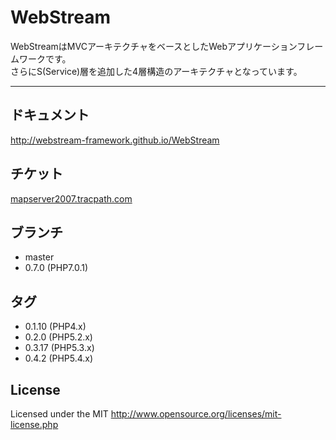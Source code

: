 # WebStream
WebStreamはMVCアーキテクチャをベースとしたWebアプリケーションフレームワークです。  
さらにS(Service)層を追加した4層構造のアーキテクチャとなっています。  
***

## ドキュメント
http://webstream-framework.github.io/WebStream

## チケット
[mapserver2007.tracpath.com](https://mapserver2007.tracpath.com/-/dashboard)

## ブランチ
* master
* 0.7.0 (PHP7.0.1)

## タグ
* 0.1.10 (PHP4.x)
* 0.2.0  (PHP5.2.x)
* 0.3.17 (PHP5.3.x)
* 0.4.2  (PHP5.4.x)

## License
Licensed under the MIT
http://www.opensource.org/licenses/mit-license.php
